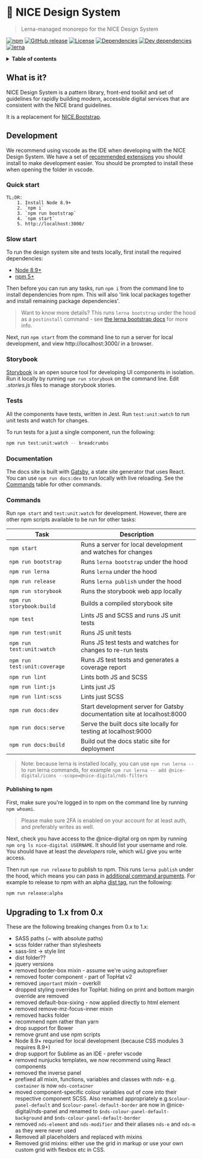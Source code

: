 # :art: NICE Design System

> Lerna-managed monorepo for the NICE Design System

[![npm](https://img.shields.io/npm/v/@nice-digital/design-system.svg)](https://www.npmjs.com/package/@nice-digital/design-system)
[![GitHub release](https://img.shields.io/github/release/nice-digital/nice-design-system.svg)](https://github.com/nice-digital/nice-design-system)
[![License](https://img.shields.io/github/license/nice-digital/nice-design-system.svg)](https://github.com/nice-digital/nice-design-system/blob/master/LICENSE)
[![Dependencies](https://img.shields.io/david/nice-digital/nice-design-system.svg)](https://david-dm.org/nice-digital/nice-design-system)
[![Dev dependencies](https://img.shields.io/david/dev/nice-digital/nice-design-system.svg)](https://david-dm.org/nice-digital/nice-design-system?type=dev)
[![lerna](https://img.shields.io/badge/maintained%20with-lerna-cc00ff.svg)](https://lerna.js.org/)

<details>
<summary><strong>Table of contents</strong></summary>

- [:art: NICE Design System](#art-nice-design-system)
	- [What is it?](#what-is-it)
	- [Development](#development)
		- [Quick start](#quick-start)
		- [Slow start](#slow-start)
		- [Storybook](#storybook)
		- [Tests](#tests)
		- [Documentation](#documentation)
		- [Commands](#commands)
			- [Publishing to npm](#publishing-to-npm)
	- [Upgrading to 1.x from 0.x](#upgrading-to-1x-from-0x)
</details>

## What is it?

NICE Design System is a pattern library, front-end toolkit and set of guidelines for rapidly building modern, accessible digital services that are consistent with the NICE brand guidelines.

It is a replacement for [NICE.Bootstrap](https://github.com/nice-digital/NICE.Bootstrap/).

## Development

We recommend using vscode as the IDE when developing with the NICE Design System. We have a set of [recommended extensions](.vscode/extensions.json) you should install to make development easier. You should be prompted to install these when opening the folder in vscode.

### Quick start

    TL;DR:
    	1. Install Node 8.9+
    	2. `npm i`
		3. `npm run bootstrap`
    	4. `npm start`
    	5. http://localhost:3000/

### Slow start

To run the design system site and tests locally, first install the required dependencies:

- [Node 8.9+](https://nodejs.org/en/download/)
- [npm 5+](https://www.npmjs.com/)

Then before you can run any tasks, run `npm i` from the command line to install dependencies from npm. This will also 'link local packages together and install remaining package dependencies'.

> Want to know more details? This runs `lerna bootstrap` under the hood as a `postinstall` command - see [the lerna bootstrap docs](https://github.com/lerna/lerna/tree/master/commands/bootstrap#readme) for more info.

Next, run `npm start` from the command line to run a server for local development, and view http://localhost:3000/ in a browser.

### Storybook

[Storybook](https://storybook.js.org/) is an open source tool for developing UI components in isolation. Run it locally by running `npm run storybook` on the command line. Edit *.stories.js* files to manage storybook stories.

### Tests

All the components have tests, written in Jest. Run `test:unit:watch` to run unit tests and watch for changes.

To run tests for a just a single component, run the following:

```sh
npm run test:unit:watch -- breadcrumbs
```

### Documentation

The docs site is built with [Gatsby](https://www.gatsbyjs.org/), a state site generator that uses React. You can use `npm run docs:dev` to run locally with live reloading. See the [Commands](#commands) table for other commands.

### Commands

Run `npm start` and `test:unit:watch` for development. However, there are other npm scripts available to be run for other tasks:

| Task                         | Description                                                                   |
| ---------------------------- | ------------------------------------------------------------------------------|
| `npm start`                  | Runs a server for local development and watches for changes                   |
| `npm run bootstrap`          | Runs `lerna bootstrap` under the hood                                         |
| `npm run lerna`              | Runs `lerna` under the hood                                                   |
| `npm run release`            | Runs `lerna publish` under the hood                                           |
| `npm run storybook`          | Runs the storybook web app locally                                            |
| `npm run storybook:build`    | Builds a compiled storybook site                                              |
| `npm test`                   | Lints JS and SCSS and runs JS unit tests                                      |
| `npm run test:unit`          | Runs JS unit tests                                                            |
| `npm run test:unit:watch`    | Runs JS test tests and watches for changes to re-run tests                    |
| `npm run test:unit:coverage` | Runs JS test tests and generates a coverage report                            |
| `npm run lint`               | Lints both JS and SCSS                                                        |
| `npm run lint:js`            | Lints just JS                                                                 |
| `npm run lint:scss`          | Lints just SCSS                                                               |
| `npm run docs:dev`           | Start development server for Gatsby documentation site at localhost:8000      |
| `npm run docs:serve`         | Serve the built docs site locally for testing at localhost:9000               |
| `npm run docs:build`         | Build out the docs static site for deployment                                 |

> Note: because lerna is installed locally, you can use `npm run lerna -- ` to run lerna commands, for example `npm run lerna -- add @nice-digital/icons --scope=@nice-digital/nds-filters`

#### Publishing to npm

First, make sure you're logged in to npm on the command line by running `npm whoami`.

> Please make sure 2FA is enabled on your account for at least auth, and preferably writes as well.

Next, check you have access to the @nice-digital org on npm by running `npm org ls nice-digital USERNAME`. It should list your username and role. You should have at least the *developers* role, which wiLl give you write access.

Then run `npm run release` to publish to npm. This runs `lerna publish` under the hood, which means you can pass in [additional command arguments](https://github.com/lerna/lerna/tree/master/commands/publish#readme). For example to release to npm with an alpha [dist tag](https://docs.npmjs.com/cli/dist-tag), run the following:

```sh
npm run release:alpha
```

## Upgrading to 1.x from 0.x

These are the following breaking changes from 0.x to 1.x:

- SASS paths (~ with absolute paths)
- scss folder rather than stylesheets
- sass-lint -> style lint
- dist folder??
- jquery versions
- removed border-box mixin - assume we're using autoprefixer
- removed footer component - part of TopHat v2
- removed `important` mixin - overkill
- dropped styling overrides for TopHat: hiding on print and bottom margin override are removed
- removed default-box-sixing - now applied directly to html element
- removed remove-mz-focus-inner mixin
- removed hacks folder
- recommend npm rather than yarn
- drop support for Bower
- remove grunt and use npm scripts
- Node 8.9+ requried for local development (because CSS modules 3 requires 8.9+)
- drop support for Sublime as an IDE - prefer vscode
- removed nunjucks templates, we now recommend using React components
- removed the inverse panel
- prefixed all mixin, functions, variables and classes with _nds-_ e.g. `container` is now `nds-container`
- moved component-specific colour variables out of core into their respective component SCSS. Also renamed appropriately e.g.`$colour-panel-default` and `$colour-panel-default-border` are now in @nice-digital/nds-panel and renamed to `$nds-colour-panel-default-background` and `$nds-colour-panel-default-border`
- removed `nds-element` and `nds-modifier` and their aliases `nds-e` and `nds-m` as they were never used
- Removed all placeholders and replaced with mixins
- Removed grid mixins: either use the grid in markup or use your own custom grid with flexbox etc in CSS.
